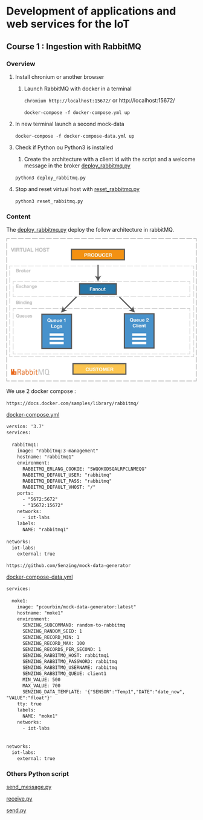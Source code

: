 # Development of applications and web services for the IoT 
## Course 1 : Ingestion with RabbitMQ

### Overview
1. Install chronium or another browser
    1. Launch RabbitMQ with docker in a terminal

        `chromium http://localhost:15672/` or http://localhost:15672/

        `docker-compose -f docker-compose.yml up` 

1. In new terminal launch a second mock-data

    `docker-compose -f docker-compose-data.yml up`

1. Check if Python ou Python3 is installed
    1. Create the architecture with a client id with the script and a welcome message in the broker [deploy_rabbitmq.py](deploy_rabbitmq.py)

      `python3 deploy_rabbitmq.py`



1. Stop and reset virtual host with [reset_rabbitmq.py](reset_rabbitmq.py)

    `python3 reset_rabbitmq.py`

### Content
The [deploy_rabbitmq.py](deploy_rabbitmq.py) deploy the follow architecture in rabbitMQ.

![](archi_example.jpg)

We use 2 docker compose :

`https://docs.docker.com/samples/library/rabbitmq/`

[docker-compose.yml](docker-compose.yml)
```
version: '3.7'
services:

  rabbitmq1:
    image: "rabbitmq:3-management"
    hostname: "rabbitmq1"
    environment:
      RABBITMQ_ERLANG_COOKIE: "SWQOKODSQALRPCLNMEQG"
      RABBITMQ_DEFAULT_USER: "rabbitmq"
      RABBITMQ_DEFAULT_PASS: "rabbitmq"
      RABBITMQ_DEFAULT_VHOST: "/"
    ports:
      - "5672:5672"
      - "15672:15672"    
    networks:
      - iot-labs
    labels:
      NAME: "rabbitmq1"

networks:
  iot-labs:
    external: true
```

`https://github.com/Senzing/mock-data-generator`

[docker-compose-data.yml](docker-compose-data.yml)
``` version: '3.7'
services:

  moke1:
    image: "pcourbin/mock-data-generator:latest"
    hostname: "moke1"
    environment:
      SENZING_SUBCOMMAND: random-to-rabbitmq
      SENZING_RANDOM_SEED: 1
      SENZING_RECORD_MIN: 1
      SENZING_RECORD_MAX: 100
      SENZING_RECORDS_PER_SECOND: 1
      SENZING_RABBITMQ_HOST: rabbitmq1
      SENZING_RABBITMQ_PASSWORD: rabbitmq
      SENZING_RABBITMQ_USERNAME: rabbitmq
      SENZING_RABBITMQ_QUEUE: client1
      MIN_VALUE: 500
      MAX_VALUE: 700
      SENZING_DATA_TEMPLATE: '{"SENSOR":"Temp1","DATE":"date_now", "VALUE":"float"}'
    tty: true
    labels:
      NAME: "moke1"
    networks:
      - iot-labs


networks:
  iot-labs:
    external: true
```



### Others Python script

[send_message.py](send_message.py)

[receive.py](receive.py)

[send.py](send.py)


